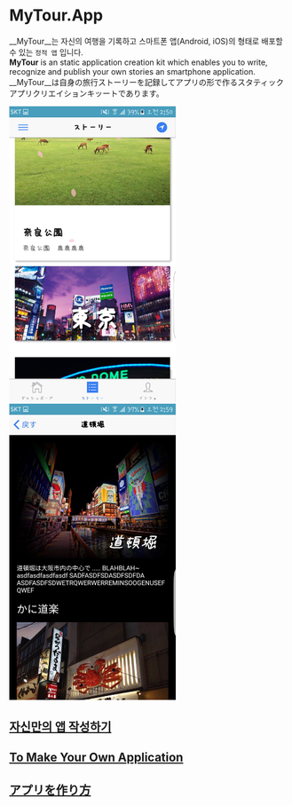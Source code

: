 MyTour.App
====

__MyTour__는 자신의 여행을 기록하고 스마트폰 앱(Android, iOS)의 형태로 배포할 수 있는 `정적 앱` 입니다.<br>
__MyTour__ is an static application creation kit which enables you to write, recognize and publish your own stories an smartphone application.<br>
__MyTour__は自身の旅行ストーリーを記録してアプリの形で作るスタティックアプリクリエイションキッートであります。

<img src="./thumb.jpg" width="300px" />
<img src="./thumb2.jpg" width="300px" />

## [자신만의 앱 작성하기](doc)
## [To Make Your Own Application](doc)
## [アプリを作り方](doc)
